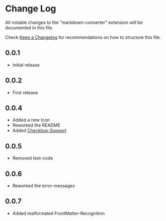 # Change Log
All notable changes to the "markdown-converter" extension will be documented in this file.

Check [Keep a Changelog](http://keepachangelog.com/) for recommendations on how to structure this file.

## 0.0.1
  - Initial release

## 0.0.2
  - First release

## 0.0.4
  - Added a new Icon
  - Reworked the README
  - Added [Checkbox-Support][MarkdownItCheckbox]

## 0.0.5
  - Removed text-code

## 0.0.6
  - Reworked the error-messages

## 0.0.7
  - Added malformated FrontMatter-Recognition
<!--- References -->
[MarkdownItCheckbox]: https://www.npmjs.com/package/markdown-it-checkbox